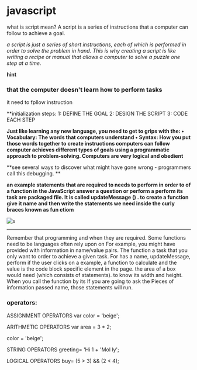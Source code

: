 
# javascript
what is script mean?
A script is a series of instructions that a
computer can follow to achieve a goal. 

_a script is just a series of short
instructions,
each of which is performed in order
to solve the problem in hand. This is why creating a
script is like writing a recipe or manual that allows a
computer to solve a puzzle one step at a time._

**hint**
### that the computer doesn't learn how to perform tasks
it need to fpllow instruction


**initialization steps:
1: DEFINE THE GOAL 
2: DESIGN THE SCRIPT 
3: CODE EACH STEP 

**Just like learning any new language, you need
to get to grips with the:
• Vocabulary: The words that computers
understand
• Syntax: How you put those words together to
create instructions computers can follow 
computer achieves different types of goals using
a programmatic approach to problem-solving. 
Computers are very logical and obedient**

**see several ways to discover
what might have gone wrong - programmers call
this debugging. **

**an example
statements that are required to needs to perform in order to of a function in the JavaScript
answer a question or perform a perform its task are packaged file. It is called updateMessage () . 
to create a function give it name and then write the statements we need inside  the curly braces
known as fun ctiom**

![s](https://cdn.computerhoy.com/sites/navi.axelspringer.es/public/media/image/2019/03/javascript.jpg)
___________________________
Remember that programming
and when they are required. Some functions need to be languages often rely upon on
For example, you might have provided with information in name/value pairs. The function
a task that you only want to order to achieve a given task. For has a name, updateMessage,
perform if the user clicks on a example, a function to calculate and the value is the code block
specific element in the page. the area of a box would need (which consists of statements).
to know its width and height. When you call the function by its
If you are going to ask the Pieces of information passed name, those statements will run. 

### operators: 

ASSIGNMENT OPERATORS 
var color = 'beige'; 

ARITHMETIC OPERATORS 
var area = 3 * 2; 

color = 'beige'; 

STRING OPERATORS 
greeting= 'Hi 1 + 'Mol ly'; 

LOGICAL OPERATORS 
buy= (5 > 3) && (2 < 4); 



